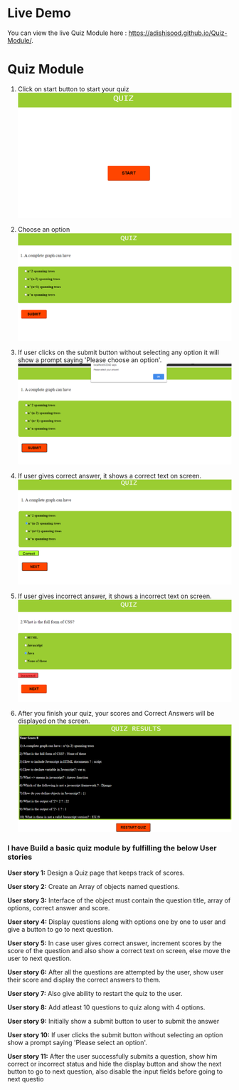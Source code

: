 # Live Demo
You can view the live Quiz Module here :  https://adishisood.github.io/Quiz-Module/.
# Quiz Module
1) Click on start button to start your quiz
![](Screengrabs/StartQuiz.png)

2) Choose an option
![](Screengrabs/ChooseOption.png)

3) If user clicks on the submit button without selecting any option it will show a prompt saying 'Please choose an option'.
![](Screengrabs/ALert.png)

4) If user gives correct answer, it shows a correct text on screen.
![](Screengrabs/CorrectAnswer.png)

5) If user gives incorrect answer, it shows a incorrect text on screen.
![](Screengrabs/IncorrectAnswer.png)

6) After you finish your quiz, your scores and Correct Answers will be displayed on the screen.
![](Screengrabs/QuizResult.png)


### I have Build a basic quiz module by fulfilling the below User stories

**User story 1:** Design a Quiz page that keeps track of scores.

**User story 2:** Create an Array of objects named questions.

**User story 3:** Interface of the object must contain the question title, array of options, correct answer and score.

**User story 4:** Display questions along with options one by one to user and give a button to go to next question.

**User story 5:** In case user gives correct answer, increment scores by the score of the question and also show a correct text on screen, else move the user to next question.

**User story 6:** After all the questions are attempted by the user, show user their score and display the correct answers to them.

**User story 7:** Also give ability to restart the quiz to the user.

**User story 8:** Add atleast 10 questions to quiz along with 4 options.

**User story 9:** Initially show a submit button to user to submit the answer

**User story 10:** If user clicks the submit button without selecting an option show a prompt saying 'Please select an option'.

**User story 11:** After the user successfully submits a question, show him correct or incorrect status and hide the display button and show the next button to go to next question, also disable the input fields before going to next questio
